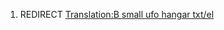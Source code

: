 1.  REDIRECT [Translation:B small ufo hangar
    txt/el](Translation:B_small_ufo_hangar_txt/el "wikilink")